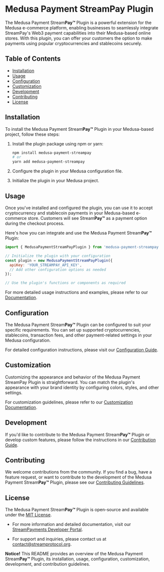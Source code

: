 # Medusa Payment StreamPay Plugin

The Medusa Payment Stream**Pay™** Plugin is a powerful extension for the Medusa e-commerce platform, enabling businesses to seamlessly integrate StreamPay's Web3 payment capabilities into their Medusa-based online stores. With this plugin, you can offer your customers the option to make payments using popular cryptocurrencies and stablecoins securely.

## Table of Contents

- [Installation](#installation)
- [Usage](#usage)
- [Configuration](#configuration)
- [Customization](#customization)
- [Development](#development)
- [Contributing](#contributing)
- [License](#license)

## Installation

To install the Medusa Payment Stream**Pay™** Plugin in your Medusa-based project, follow these steps:

1. Install the plugin package using npm or yarn:

   ```bash
   npm install medusa-payment-streampay
   # or
   yarn add medusa-payment-streampay
   ```

2. Configure the plugin in your Medusa configuration file.

3. Initialize the plugin in your Medusa project.

## Usage

Once you've installed and configured the plugin, you can use it to accept cryptocurrency and stablecoin payments in your Medusa-based e-commerce store. Customers will see Stream**Pay™** as a payment option during the checkout process.

Here's how you can integrate and use the Medusa Payment Stream**Pay™** Plugin:

```javascript
import { MedusaPaymentStreamPayPlugin } from 'medusa-payment-streampay';

// Initialize the plugin with your configuration
const plugin = new MedusaPaymentStreamPayPlugin({
  apiKey: 'YOUR_STREAMPAY_API_KEY',
  // Add other configuration options as needed
});

// Use the plugin's functions or components as required
```

For more detailed usage instructions and examples, please refer to our [Documentation](link-to-documentation).

## Configuration

The Medusa Payment Stream**Pay™** Plugin can be configured to suit your specific requirements. You can set up supported cryptocurrencies, stablecoins, transaction fees, and other payment-related settings in your Medusa configuration.

For detailed configuration instructions, please visit our [Configuration Guide](link-to-configuration-guide).

## Customization

Customizing the appearance and behavior of the Medusa Payment StreamPay Plugin is straightforward. You can match the plugin's appearance with your brand identity by configuring colors, styles, and other settings.

For customization guidelines, please refer to our [Customization Documentation](link-to-customization-docs).

## Development

If you'd like to contribute to the Medusa Payment Stream**Pay™** Plugin or develop custom features, please follow the instructions in our [Contribution Guide](link-to-contribution-guide).

## Contributing

We welcome contributions from the community. If you find a bug, have a feature request, or want to contribute to the development of the Medusa Payment Stream**Pay™** Plugin, please see our [Contributing Guidelines](link-to-contributing-guidelines).

## License

The Medusa Payment Stream**Pay™** Plugin is open-source and available under the [MIT License](link-to-license).

* For more information and detailed documentation, visit our [StreamPayments Developer Portal](link-to-developer-portal).

* For support and inquiries, please contact us at [contact@streamprotocol.org](mailto:support@streamprotocol.org).

**Notice!** This README provides an overview of the Medusa Payment Stream**Pay™** Plugin, its installation, usage, configuration, customization, development, and contribution guidelines.

